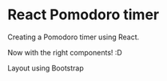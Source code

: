 # React Pomodoro timer
Creating a Pomodoro timer using React. 

Now with the right components! :D

Layout using Bootstrap

